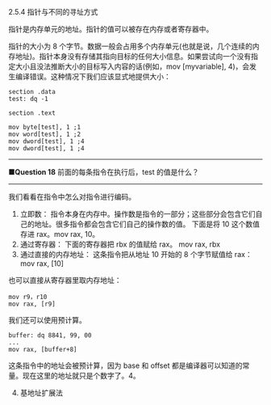 2.5.4 指针与不同的寻址方式

指针是内存单元的地址。指针的值可以被存在内存或者寄存器中。

指针的大小为 8 个字节。数据一般会占用多个内存单元\(也就是说，几个连续的内存地址\)。指针本身没有存储其指向目标的任何大小信息。如果尝试向一个没有指定大小且没法推断大小的目标写入内容的话\(例如，mov \[myvariable\], 4\)，会发生编译错误。这种情况下我们应该显式地提供大小：

```
section .data
test: dq -1

section .text

mov byte[test], 1 ;1
mov word[test], 1 ;2
mov dword[test], 1 ;4
mov dword[test], 1 ;4
```

---

**■Question 18** 前面的每条指令在执行后，test 的值是什么？

---

我们看看在指令中怎么对指令进行编码。

1. 立即数：
   指令本身在内存中。操作数是指令的一部分；这些部分会包含它们自己的地址。很多指令都会包含它们自己的操作数的值。
   下面是将 10 这个数值存进 rax。mov rax, 10。
2. 通过寄存器：
   下面的寄存器把 rbx 的值赋给 rax。
   mov rax, rbx
3. 通过直接的内存地址：
   这条指令把从地址 10 开始的 8 个字节赋值给 rax：
   mov rax, \[10\]

也可以直接从寄存器里取内存地址：

```
mov r9，r10
mov rax, [r9]
```

我们还可以使用预计算。

```
buffer: dq 8841, 99, 00
...
mov rax, [buffer+8]
```

这条指令中的地址会被预计算，因为 base 和 offset 都是编译器可以知道的常量。现在这里的地址就只是个数字了。4。

4. 基地址扩展法




